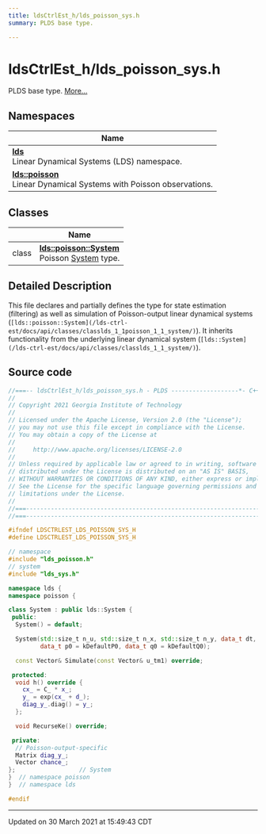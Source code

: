 ```yaml
---
title: ldsCtrlEst_h/lds_poisson_sys.h
summary: PLDS base type. 

---
```


# ldsCtrlEst_h/lds_poisson_sys.h

PLDS base type.  [More...](#detailed-description)



## Namespaces

| Name           |
| -------------- |
| **[lds](/lds-ctrl-est/docs/api/namespaces/namespacelds/)** <br>Linear Dynamical Systems (LDS) namespace.  |
| **[lds::poisson](/lds-ctrl-est/docs/api/namespaces/namespacelds_1_1poisson/)** <br>Linear Dynamical Systems with Poisson observations.  |

## Classes

|                | Name           |
| -------------- | -------------- |
| class | **[lds::poisson::System](/lds-ctrl-est/docs/api/classes/classlds_1_1poisson_1_1_system/)** <br>Poisson [System]() type.  |

## Detailed Description



This file declares and partially defines the type for state estimation (filtering) as well as simulation of Poisson-output linear dynamical systems (`[lds::poisson::System](/lds-ctrl-est/docs/api/classes/classlds_1_1poisson_1_1_system/)`). It inherits functionality from the underlying linear dynamical system (`[lds::System](/lds-ctrl-est/docs/api/classes/classlds_1_1_system/)`). 





## Source code

```cpp
//===-- ldsCtrlEst_h/lds_poisson_sys.h - PLDS -------------------*- C++ -*-===//
//
// Copyright 2021 Georgia Institute of Technology
//
// Licensed under the Apache License, Version 2.0 (the "License");
// you may not use this file except in compliance with the License.
// You may obtain a copy of the License at
//
//     http://www.apache.org/licenses/LICENSE-2.0
//
// Unless required by applicable law or agreed to in writing, software
// distributed under the License is distributed on an "AS IS" BASIS,
// WITHOUT WARRANTIES OR CONDITIONS OF ANY KIND, either express or implied.
// See the License for the specific language governing permissions and
// limitations under the License.
//
//===----------------------------------------------------------------------===//
//===----------------------------------------------------------------------===//

#ifndef LDSCTRLEST_LDS_POISSON_SYS_H
#define LDSCTRLEST_LDS_POISSON_SYS_H

// namespace
#include "lds_poisson.h"
// system
#include "lds_sys.h"

namespace lds {
namespace poisson {

class System : public lds::System {
 public:
  System() = default;

  System(std::size_t n_u, std::size_t n_x, std::size_t n_y, data_t dt,
         data_t p0 = kDefaultP0, data_t q0 = kDefaultQ0);

  const Vector& Simulate(const Vector& u_tm1) override;

 protected:
  void h() override {
    cx_ = C_ * x_;
    y_ = exp(cx_ + d_);
    diag_y_.diag() = y_;
  };

  void RecurseKe() override;

 private:
  // Poisson-output-specific
  Matrix diag_y_;  
  Vector chance_;  
};                  // System
}  // namespace poisson
}  // namespace lds

#endif
```


-------------------------------

Updated on 30 March 2021 at 15:49:43 CDT

